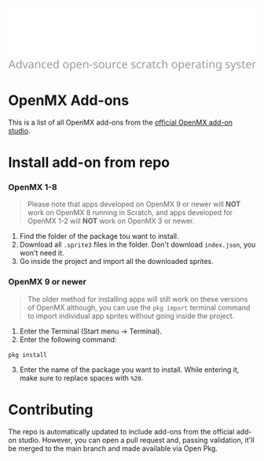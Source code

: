 ![OpenMX logo (TODO: Add OpenMX logo to README)](./openmx.svg)

# OpenMX Add-ons

This is a list of all OpenMX add-ons from the [official OpenMX add-on studio](https://scratch.mit.edu/studios/29874433/).

# Install add-on from repo

### OpenMX 1-8

> Please note that apps developed on OpenMX 9 or newer will **NOT** work on OpenMX 8 running in Scratch, and apps developed for OpenMX 1-2 will **NOT** work on OpenMX 3 or newer.

1. Find the folder of the package tou want to install.
2. Download all `.sprite3` files in the folder. Don't download `index.json`, you won't need it.
3. Go inside the project and import all the downloaded sprites.

### OpenMX 9 or newer

> The older method for installing apps will still work on these versions of OpenMX although, you can use the `pkg import` terminal command to import individual app sprites without going inside the project.

1. Enter the Terminal (Start menu -> Terminal).
2. Enter the following command:

```
pkg install
```

3. Enter the name of the package you want to install. While entering it, make sure to replace spaces with `%20`.

# Contributing

The repo is automatically updated to include add-ons from the official add-on studio. However, you can open a pull request and, passing validation, it'll be merged to the main branch and made available via Open Pkg.
